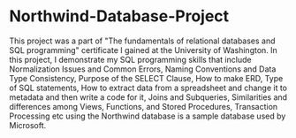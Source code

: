 # Northwind-Database-Project
This project was a part of "The fundamentals of relational databases and SQL programming" certificate I gained at the University of Washington. In this project, I demonstrate my SQL programming skills that include Normalization Issues and Common Errors, Naming Conventions and Data Type Consistency, Purpose of the SELECT Clause, How to make ERD, Type of SQL statements, How to extract data from a spreadsheet and change it to metadata and then write a code for it, Joins and Subqueries, Similarities and differences among Views, Functions, and Stored Procedures, Transaction Processing etc using the Northwind database is a sample database used by Microsoft.
